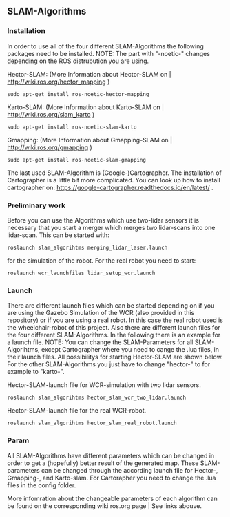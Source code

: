## SLAM-Algorithms

### Installation
In order to use all of the four different SLAM-Algorithms the following packages need to be installed.
NOTE: The part with "-noetic-" changes depending on the ROS distrubution you are using.

Hector-SLAM:
(More Information about Hector-SLAM on | http://wiki.ros.org/hector_mapping )
```
sudo apt-get install ros-noetic-hector-mapping
```
Karto-SLAM:
(More Information about Karto-SLAM on | http://wiki.ros.org/slam_karto )
```
sudo apt-get install ros-noetic-slam-karto
```
Gmapping:
(More Information about Gmapping-SLAM on | http://wiki.ros.org/gmapping )
```
sudo apt-get install ros-noetic-slam-gmapping
```
The last used SLAM-Algorithm is (Google-)Cartographer. The installation of Cartographer is a little bit more complicated. 
You can look up how to install cartographer on: https://google-cartographer.readthedocs.io/en/latest/ .

### Preliminary work
Before you can use the Algorithms which use two-lidar sensors it is necessary that you start a merger which merges two lidar-scans into one lidar-scan.
This can be started with:
```
roslaunch slam_algorihtms merging_lidar_laser.launch
```
for the simulation of the robot. For the real robot you need to start:
```
roslaunch wcr_launchfiles lidar_setup_wcr.launch
```


### Launch
There are different launch files which can be started depending on if you are using the Gazebo Simulation of the WCR (also provided in this repository) or if you are using a real robot.
In this case the real robot used is the wheelchair-robot of this project. Also there are different launch files for the four different SLAM-Algorithms.
In the following there is an example for a launch file.
NOTE: You can change the SLAM-Parameters for all SLAM-Algorihtms, except Cartographer where you need to cange the .lua files, in their launch files.
All possibilitys for starting Hector-SLAM are shown below. For the other SLAM-Algorithms you just have to change "hector-" to for example to "karto-".

Hector-SLAM-launch file for WCR-simulation with two lidar sensors.
```
roslaunch slam_algorihtms hector_slam_wcr_two_lidar.launch
```
Hector-SLAM-launch file for the real WCR-robot.
```
roslaunch slam_algorihtms hector_slam_real_robot.launch
```

### Param
All SLAM-Algorithms have different parameters which can be changed in order to get a (hopefully) better result of the generated map.
These SLAM-parameters can be changed through the according launch file for Hector-, Gmapping-, and Karto-slam.
For Cartorapher you need to change the .lua files in the config folder.

More infomration about the changeable parameters of each algorithm can be found on the corresponding wiki.ros.org page | See links abouve.
